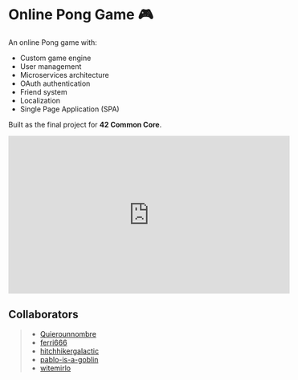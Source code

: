 <!DOCTYPE html>
<body>

<h1>Online Pong Game 🎮</h1>

<p>An online Pong game with:</p>
<ul>
    <li>Custom game engine</li>
    <li>User management</li>
    <li>Microservices architecture</li>
    <li>OAuth authentication</li>
    <li>Friend system</li>
    <li>Localization</li>
    <li>Single Page Application (SPA)</li>
</ul>

<p>Built as the final project for <strong>42 Common Core</strong>.</p>

<div>
    <iframe width="560" height="315" src="https://www.youtube.com/embed/89I3PFZp99o" 
    frameborder="0" allow="accelerometer; autoplay; clipboard-write; encrypted-media; gyroscope; picture-in-picture" allowfullscreen>
    </iframe>
</div>

<h2>Collaborators</h2>

<blockquote>
    <ul>
        <li><a href="https://github.com/Quierounnombre" target="_blank">Quierounnombre</a></li>
        <li><a href="https://github.com/ferri666" target="_blank">ferri666</a></li>
        <li><a href="https://github.com/hitchhikergalactic" target="_blank">hitchhikergalactic</a></li>
        <li><a href="https://github.com/pablo-is-a-goblin" target="_blank">pablo-is-a-goblin</a></li>
        <li><a href="https://github.com/witemirlo" target="_blank">witemirlo</a></li>
    </ul>
</blockquote>

</body>
</html>
